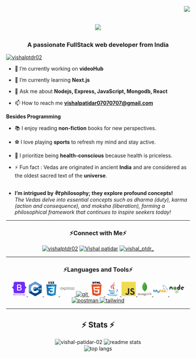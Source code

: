 <img align="right" src="https://visitor-badge.laobi.icu/badge?page_id=vishal-patidar-02.vishal-patidar-02" />

<h1 align="center">
    <img src="https://readme-typing-svg.herokuapp.com/?font=Righteous&size=35&center=true&vCenter=true&width=500&height=70&duration=4000&lines=Hi+There!+👋;+I'm+Vishal+Patidar!;" />
</h1>

<h3 align="center">A passionate FullStack web developer from <b>India</b></h3>
        <img src="https://mir-s3-cdn-cf.behance.net/project_modules/hd/06f21a161921919.63cd7887d0a70.gif" align="right" width="400" alt="" />
<p align="left"> <a href="https://twitter.com/vishalptdr02" target="blank"><img src="https://img.shields.io/twitter/follow/vishalptdr02?logo=twitter&style=for-the-badge" alt="vishalptdr02" /></a> </p>

- 🔭 I’m currently working on **videoHub**

- 🌱 I’m currently learning **Next.js**

- 💬 Ask me about **Nodejs, Express, JavaScript, Mongodb, React**

- 📫 How to reach me **vishalpatidar07070707@gmail.com**

**Besides Programming**
- 📚 I enjoy reading **non-fiction** books for new perspectives.
- ⚽ I love playing **sports** to refresh my mind and stay active.
- 💪 I prioritize being **health-conscious** because health is priceless.

- ⚡ Fun fact  : Vedas are originated in ancient **India** and are considered as the oldest sacred text of the **universe**. <br><br>
-  **I’m intrigued by  *वेद*  philosophy; they explore profound concepts!** <br>
  <i>The Vedas delve into essential concepts such as dharma (duty), karma (action and consequence), and moksha (liberation), forming a philosophical framework that continues to inspire seekers today!</i>

<hr>

<h3 align="center">⚡Connect with Me⚡</h3>
<p align="center">
<a href="https://twitter.com/vishalptdr02" target="blank"><img align="center" src="https://raw.githubusercontent.com/rahuldkjain/github-profile-readme-generator/master/src/images/icons/Social/twitter.svg" alt="vishalptdr02" height="30" width="40" /></a>
<a href="https://www.linkedin.com/in/vishal-patidar-088811319/" target="blank"><img align="center" src="https://raw.githubusercontent.com/rahuldkjain/github-profile-readme-generator/master/src/images/icons/Social/linked-in-alt.svg" alt="Vishal patidar" height="30" width="40" /></a>
<a href="https://instagram.com/vishal_ptdr_" target="blank"><img align="center" src="https://raw.githubusercontent.com/rahuldkjain/github-profile-readme-generator/master/src/images/icons/Social/instagram.svg" alt="vishal_ptdr_" height="30" width="40" /></a>
</p>
<hr>

<h3 align="center">⚡Languages and Tools⚡</h3>
<p align="center"> <a href="https://getbootstrap.com" target="_blank" rel="noreferrer"> <img src="https://raw.githubusercontent.com/devicons/devicon/master/icons/bootstrap/bootstrap-plain-wordmark.svg" alt="bootstrap" width="40" height="40"/> </a> <a href="https://www.w3schools.com/cpp/" target="_blank" rel="noreferrer"> <img src="https://raw.githubusercontent.com/devicons/devicon/master/icons/cplusplus/cplusplus-original.svg" alt="cplusplus" width="40" height="40"/> </a> <a href="https://www.w3schools.com/css/" target="_blank" rel="noreferrer"> <img src="https://raw.githubusercontent.com/devicons/devicon/master/icons/css3/css3-original-wordmark.svg" alt="css3" width="40" height="40"/> </a> <a href="https://expressjs.com" target="_blank" rel="noreferrer"> <img src="https://raw.githubusercontent.com/devicons/devicon/master/icons/express/express-original-wordmark.svg" alt="express" width="40" height="40"/> </a> <a href="https://git-scm.com/" target="_blank" rel="noreferrer"> <img src="https://www.vectorlogo.zone/logos/git-scm/git-scm-icon.svg" alt="git" width="40" height="40"/> </a> <a href="https://www.w3.org/html/" target="_blank" rel="noreferrer"> <img src="https://raw.githubusercontent.com/devicons/devicon/master/icons/html5/html5-original-wordmark.svg" alt="html5" width="40" height="40"/> </a> <a href="https://www.java.com" target="_blank" rel="noreferrer"> <img src="https://raw.githubusercontent.com/devicons/devicon/master/icons/java/java-original.svg" alt="java" width="40" height="40"/> </a> <a href="https://developer.mozilla.org/en-US/docs/Web/JavaScript" target="_blank" rel="noreferrer"> <img src="https://raw.githubusercontent.com/devicons/devicon/master/icons/javascript/javascript-original.svg" alt="javascript" width="40" height="40"/> </a>  <a href="https://www.mongodb.com/" target="_blank" rel="noreferrer"> <img src="https://raw.githubusercontent.com/devicons/devicon/master/icons/mongodb/mongodb-original-wordmark.svg" alt="mongodb" width="40" height="40"/> </a> <a href="https://www.mysql.com/" target="_blank" rel="noreferrer"> <img src="https://raw.githubusercontent.com/devicons/devicon/master/icons/mysql/mysql-original-wordmark.svg" alt="mysql" width="40" height="40"/> </a> <a href="https://nodejs.org" target="_blank" rel="noreferrer"> <img src="https://raw.githubusercontent.com/devicons/devicon/master/icons/nodejs/nodejs-original-wordmark.svg" alt="nodejs" width="40" height="40"/> </a> <a href="https://postman.com" target="_blank" rel="noreferrer"> <img src="https://www.vectorlogo.zone/logos/getpostman/getpostman-icon.svg" alt="postman" width="40" height="40"/> </a> <a href="https://tailwindcss.com/" target="_blank" rel="noreferrer"> <img src="https://www.vectorlogo.zone/logos/tailwindcss/tailwindcss-icon.svg" alt="tailwind" width="40" height="40"/> </a> </p>
<hr>
<h2 align="center">⚡ Stats ⚡</h2>
<div align=center>
  <img width=390 src="https://github-readme-streak-stats.herokuapp.com/?user=vishal-patidar-02&theme=dark&hide_border=false" alt="vishal-patidar-02" alt="streak stats"/>
  <img width=390 src="https://github-readme-stats.vercel.app/api?username=vishal-patidar-02&theme=dark&hide_border=false&include_all_commits=false&count_private=false" alt="readme stats" />
  <br/>
  <img width=325 align="center" src="https://github-readme-stats.vercel.app/api/top-langs/?username=vishal-patidar-02&theme=dark&hide_border=false&include_all_commits=false&count_private=false&layout=compact" alt="top langs" />
</div>




